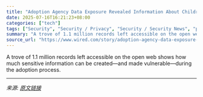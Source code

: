 ```yaml
---
title: "Adoption Agency Data Exposure Revealed Information About Children and Parents"
date: 2025-07-16T16:21:23+08:00
categories: ["tech"]
tags: ["Security", "Security / Privacy", "Security / Security News", "privacy", "data", "security", "cybersecurity", "data breaches", "data breach", "Trial Period"]
summary: "A trove of 1.1 million records left accessible on the open web shows how much sensitive information can be created—and made vulnerable—during the adoption process."
source_url: "https://www.wired.com/story/adoption-agency-data-exposure-revealed-information-about-children-and-parents/"
---
```


A trove of 1.1 million records left accessible on the open web shows how much sensitive information can be created—and made vulnerable—during the adoption process.

---

*来源: [原文链接](https://www.wired.com/story/adoption-agency-data-exposure-revealed-information-about-children-and-parents/)*
